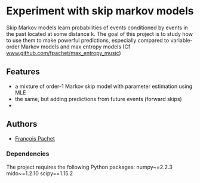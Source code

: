 # Experiment with skip markov models

Skip Markov models learn probabilities of events conditioned by events in the past located at some distance k.
The goal of this project is to study how to use them to make powerful predictions, especially compared to variable-order Markov models and max entropy models (Cf www.github.com/fpachet/max_entropy_music)


## Features

- a mixture of order-1 Markov skip model with parameter estimation using MLE
- the same, but adding predictions from future events (forward skips)
- 
## Authors
- [François Pachet](https://github.com/fpachet)

### Dependencies

The project requires the following Python packages:
numpy~=2.2.3
mido~=1.2.10
scipy==1.15.2



